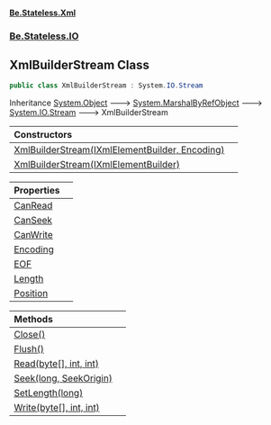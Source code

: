 #### [Be.Stateless.Xml](README.md 'README')
### [Be.Stateless.IO](Be.Stateless.IO.md 'Be.Stateless.IO')

## XmlBuilderStream Class

```csharp
public class XmlBuilderStream : System.IO.Stream
```

Inheritance [System.Object](https://docs.microsoft.com/en-us/dotnet/api/System.Object 'System.Object') &#129106; [System.MarshalByRefObject](https://docs.microsoft.com/en-us/dotnet/api/System.MarshalByRefObject 'System.MarshalByRefObject') &#129106; [System.IO.Stream](https://docs.microsoft.com/en-us/dotnet/api/System.IO.Stream 'System.IO.Stream') &#129106; XmlBuilderStream

| Constructors | |
| :--- | :--- |
| [XmlBuilderStream(IXmlElementBuilder, Encoding)](XmlBuilderStream.XmlBuilderStream(IXmlElementBuilder,Encoding).md 'Be.Stateless.IO.XmlBuilderStream.XmlBuilderStream(Be.Stateless.Xml.Builder.IXmlElementBuilder, System.Text.Encoding)') | |
| [XmlBuilderStream(IXmlElementBuilder)](XmlBuilderStream.XmlBuilderStream(IXmlElementBuilder).md 'Be.Stateless.IO.XmlBuilderStream.XmlBuilderStream(Be.Stateless.Xml.Builder.IXmlElementBuilder)') | |

| Properties | |
| :--- | :--- |
| [CanRead](XmlBuilderStream.CanRead.md 'Be.Stateless.IO.XmlBuilderStream.CanRead') | |
| [CanSeek](XmlBuilderStream.CanSeek.md 'Be.Stateless.IO.XmlBuilderStream.CanSeek') | |
| [CanWrite](XmlBuilderStream.CanWrite.md 'Be.Stateless.IO.XmlBuilderStream.CanWrite') | |
| [Encoding](XmlBuilderStream.Encoding.md 'Be.Stateless.IO.XmlBuilderStream.Encoding') | |
| [EOF](XmlBuilderStream.EOF.md 'Be.Stateless.IO.XmlBuilderStream.EOF') | |
| [Length](XmlBuilderStream.Length.md 'Be.Stateless.IO.XmlBuilderStream.Length') | |
| [Position](XmlBuilderStream.Position.md 'Be.Stateless.IO.XmlBuilderStream.Position') | |

| Methods | |
| :--- | :--- |
| [Close()](XmlBuilderStream.Close().md 'Be.Stateless.IO.XmlBuilderStream.Close()') | |
| [Flush()](XmlBuilderStream.Flush().md 'Be.Stateless.IO.XmlBuilderStream.Flush()') | |
| [Read(byte[], int, int)](XmlBuilderStream.Read(byte[],int,int).md 'Be.Stateless.IO.XmlBuilderStream.Read(byte[], int, int)') | |
| [Seek(long, SeekOrigin)](XmlBuilderStream.Seek(long,SeekOrigin).md 'Be.Stateless.IO.XmlBuilderStream.Seek(long, System.IO.SeekOrigin)') | |
| [SetLength(long)](XmlBuilderStream.SetLength(long).md 'Be.Stateless.IO.XmlBuilderStream.SetLength(long)') | |
| [Write(byte[], int, int)](XmlBuilderStream.Write(byte[],int,int).md 'Be.Stateless.IO.XmlBuilderStream.Write(byte[], int, int)') | |
